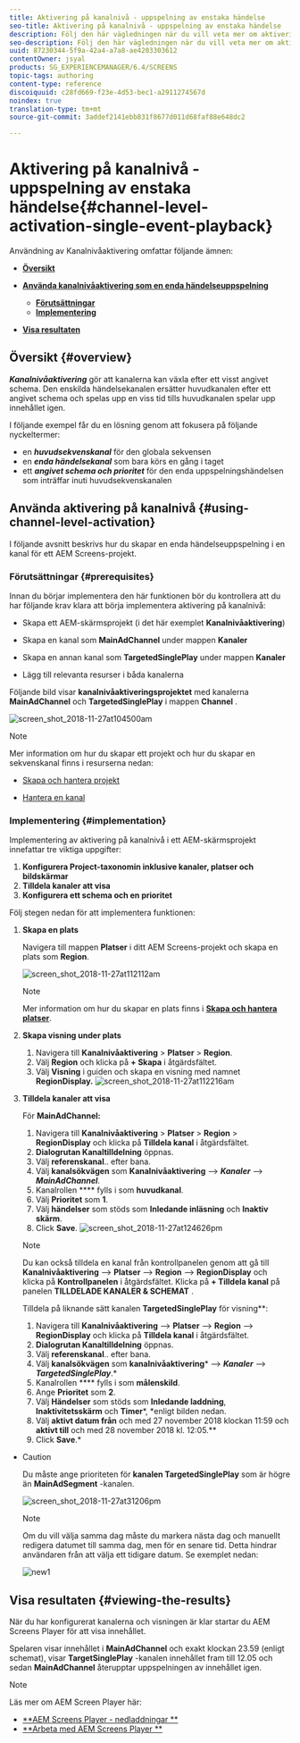 ```yaml
---
title: Aktivering på kanalnivå - uppspelning av enstaka händelse
seo-title: Aktivering på kanalnivå - uppspelning av enstaka händelse
description: Följ den här vägledningen när du vill veta mer om aktivering på kanalnivå med en enda händelseuppspelning.
seo-description: Följ den här vägledningen när du vill veta mer om aktivering på kanalnivå med en enda händelseuppspelning.
uuid: 87230344-5f9a-42a4-a7a8-ae4203303612
contentOwner: jsyal
products: SG_EXPERIENCEMANAGER/6.4/SCREENS
topic-tags: authoring
content-type: reference
discoiquuid: c28fd669-f23e-4d53-bec1-a2911274567d
noindex: true
translation-type: tm+mt
source-git-commit: 3addef2141ebb831f8677d011d68faf88e648dc2

---
```



# Aktivering på kanalnivå - uppspelning av enstaka händelse{#channel-level-activation-single-event-playback}

Användning av Kanalnivåaktivering omfattar följande ämnen:

* **[Översikt](/help/screens/channel-level-activation.md#overview)**
* **[Använda kanalnivåaktivering som en enda händelseuppspelning](/help/screens/channel-level-activation.md#using-channel-level-activation)**

   * **[Förutsättningar](/help/screens/channel-level-activation.md#prerequisites)**
   * **[Implementering](/help/screens/channel-level-activation.md#implementation)**

* **[Visa resultaten](/help/screens/channel-level-activation.md#viewing-the-results)**

## Översikt {#overview}

***Kanalnivåaktivering*** gör att kanalerna kan växla efter ett visst angivet schema. Den enskilda händelsekanalen ersätter huvudkanalen efter ett angivet schema och spelas upp en viss tid tills huvudkanalen spelar upp innehållet igen.

I följande exempel får du en lösning genom att fokusera på följande nyckeltermer:

* en ***huvudsekvenskanal*** för den globala sekvensen
* en ***enda händelsekanal*** som bara körs en gång i taget
* ett ***angivet schema och prioritet*** för den enda uppspelningshändelsen som inträffar inuti huvudsekvenskanalen

## Använda aktivering på kanalnivå {#using-channel-level-activation}

I följande avsnitt beskrivs hur du skapar en enda händelseuppspelning i en kanal för ett AEM Screens-projekt.

### Förutsättningar {#prerequisites}

Innan du börjar implementera den här funktionen bör du kontrollera att du har följande krav klara att börja implementera aktivering på kanalnivå:

* Skapa ett AEM-skärmsprojekt (i det här exemplet **Kanalnivåaktivering**)

* Skapa en kanal som **MainAdChannel** under mappen **Kanaler**

* Skapa en annan kanal som **TargetedSinglePlay** under mappen **Kanaler**

* Lägg till relevanta resurser i båda kanalerna

Följande bild visar **kanalnivåaktiveringsprojektet** med kanalerna **MainAdChannel** och **TargetedSinglePlay** i mappen **Channel** .

![screen_shot_2018-11-27at104500am](assets/screen_shot_2018-11-27at104500am.png)

>[!NOTE]
>
>Mer information om hur du skapar ett projekt och hur du skapar en sekvenskanal finns i resurserna nedan:
>
>* [Skapa och hantera projekt](/help/screens/creating-a-screens-project.md)
   >
   >
* [Hantera en kanal](/help/screens/managing-channels.md)
>



### Implementering {#implementation}

Implementering av aktivering på kanalnivå i ett AEM-skärmsprojekt innefattar tre viktiga uppgifter:

1. **Konfigurera Project-taxonomin inklusive kanaler, platser och bildskärmar**
1. **Tilldela kanaler att visa**
1. **Konfigurera ett schema och en prioritet**

Följ stegen nedan för att implementera funktionen:

1. **Skapa en plats**

   Navigera till mappen **Platser** i ditt AEM Screens-projekt och skapa en plats som **Region**.

   ![screen_shot_2018-11-27at112112am](assets/screen_shot_2018-11-27at112112am.png)

   >[!NOTE]
   >
   >Mer information om hur du skapar en plats finns i **[Skapa och hantera platser](/help/screens/managing-locations.md)**.

1. **Skapa visning under plats**

   1. Navigera till **Kanalnivåaktivering** > **Platser** > **Region**.
   1. Välj **Region** och klicka på **+ Skapa** i åtgärdsfältet.
   1. Välj **Visning** i guiden och skapa en visning med namnet **RegionDisplay.**
   ![screen_shot_2018-11-27at112216am](assets/screen_shot_2018-11-27at112216am.png)

1. **Tilldela kanaler att visa**

   För **MainAdChannel:**

   1. Navigera till **Kanalnivåaktivering** > **Platser** > **Region** > **RegionDisplay** och klicka på **Tilldela kanal** i åtgärdsfältet.
   1. **Dialogrutan Kanaltilldelning** öppnas.
   1. Välj **referenskanal**.. efter bana.
   1. Välj **kanalsökvägen** som **Kanalnivåaktivering** —> ***Kanaler*** —> ***MainAdChannel***.
   1. Kanalrollen **** fylls i som **huvudkanal**.
   1. Välj **Prioritet** som **1**.
   1. Välj **händelser** som stöds som **Inledande inläsning** och **Inaktiv skärm**.
   1. Click **Save**.
   ![screen_shot_2018-11-27at124626pm](assets/screen_shot_2018-11-27at124626pm.png)

   >[!NOTE]
   >
   >Du kan också tilldela en kanal från kontrollpanelen genom att gå till **Kanalnivåaktivering** —> **Platser** —> **Region** —> **RegionDisplay** och klicka på **Kontrollpanelen** i åtgärdsfältet. Klicka på **+ Tilldela kanal** på panelen **TILLDELADE KANALER &amp; SCHEMAT** .

   Tilldela på liknande sätt kanalen **TargetedSinglePlay** för visning**:

   1. Navigera till **Kanalnivåaktivering** —> **Platser** —> **Region** —> **RegionDisplay** och klicka på **Tilldela kanal** i åtgärdsfältet.
   1. **Dialogrutan Kanaltilldelning** öppnas.
   1. Välj **referenskanal**.. efter bana.
   1. Välj **kanalsökvägen** som **kanalnivåaktivering*** —> ***Kanaler*** —> ***TargetedSinglePlay***.*
   1. Kanalrollen **** fylls i som **målenskild**.
   1. Ange **Prioritet** som **2**.
   1. Välj **Händelser** som stöds som **Inledande laddning**, **Inaktivitetsskärm** och **Timer***, *enligt bilden nedan.
   1. Välj **aktivt datum från** och med 27 november 2018 klockan 11:59 och **aktivt till** och med 28 november 2018 kl. 12:05.**
   1. Click **Save**.*
*
   >[!CAUTION]
   Du måste ange prioriteten för **kanalen TargetedSinglePlay** som är högre än **MainAdSegment** -kanalen.

   ![screen_shot_2018-11-27at31206pm](assets/screen_shot_2018-11-27at31206pm.png)

   >[!NOTE]
   Om du vill välja samma dag måste du markera nästa dag och manuellt redigera datumet till samma dag, men för en senare tid. Detta hindrar användaren från att välja ett tidigare datum. Se exemplet nedan:

   ![new1](assets/new1.gif)

## Visa resultaten {#viewing-the-results}

När du har konfigurerat kanalerna och visningen är klar startar du AEM Screens Player för att visa innehållet.

Spelaren visar innehållet i **MainAdChannel** och exakt klockan 23.59 (enligt schemat), visar **TargetSinglePlay** -kanalen innehållet fram till 12.05 och sedan **MainAdChannel** återupptar uppspelningen av innehållet igen.

>[!NOTE]
Läs mer om AEM Screen Player här:
* [**AEM Screens Player - nedladdningar **](https://download.macromedia.com/screens/)
* [**Arbeta med AEM Screens Player **](/help/screens/working-with-screens-player.md)



